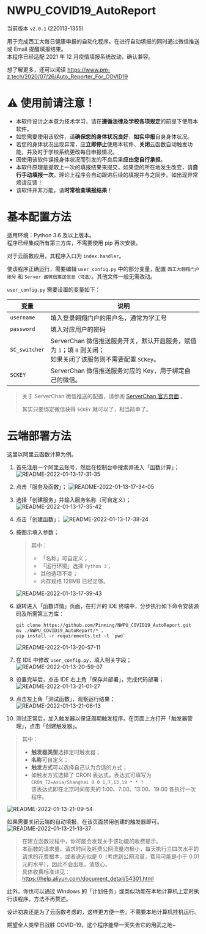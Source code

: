 # NWPU_COVID19_AutoReport

当前版本 `v2.0.1` (220113-1355)

用于完成西工大每日健康申报的自动化程序。在进行自动填报的同时通过微信推送或 Email 提醒填报结果。    
本程序已经适配 2021 年 12 月疫情填报系统改动，确认兼容。

想了解更多，还可以阅读 https://www.pm-z.tech/2020/07/26/Auto_Reporter_For_COVID19

# ⚠️ 使用前请注意！
* 本软件设计之本意为技术学习，请在**遵循法律及学校各项规定**的前提下使用本软件。
* 如您需要使用该软件，请**确保您的身体状况良好**，**如实申报**自身身体状况。
* 若您的身体状况出现异常，应**立即停止**使用本软件、**关闭**云函数自动触发功能，并及时于学校系统更改每日申报情况。
* 因使用该软件误报身体状况而引发的不良后果**应由您自行承担**。
* 本软件原理是提取上一次的填报结果来提交，如果您的所在地发生改变，请**自行手动填报一次**，理论上程序会自动跟进后续的填报并与之同步。如出现异常烦请反馈！
* 该软件并非万能，请**时常检查填报结果**！

# 基本配置方法
适用环境：Python 3.6 及以上版本。      
程序已经集成所有第三方库，不需要使用 pip 再次安装。

对于云函数应用，其程序入口为 `index.handler`。

使该程序正确运行，需要编辑 `user_config.py` 中的部分变量，配置 `西工大翱翔门户账号` 和 `Server 酱微信推送信息（可选）`。其他文件一般无需改动。

`user_config.py` 需要设置的变量如下：

变量 | 说明
-- | --
`username` | 填入登录翱翔门户的用户名，通常为学工号
`password` | 填入对应用户的密码
`SC_switcher` |  ServerChan 微信推送服务开关，默认开启服务，赋值为 `1`；填 `0` 则关闭；<br>如果关闭了该服务则不需要配置 `SCKey`。
`SCKEY` |  ServerChan 微信推送服务对应的 Key，用于绑定自己的微信。

> 关于 ServerChan 微信推送的配置，请参阅 [ServerChan 官方页面](https://sct.ftqq.com/sendkey) 。
> 
> 其实只要绑定微信获得 `SCKEY` 就可以了，相当简单了。

# 云端部署方法

这里以阿里云函数计算为例。

1) 首先注册一个阿里云账号，然后在控制台中搜索并进入「函数计算」；
![README-2022-01-13-17-31-35](https://oss.pm-z.tech/img/upload/README-2022-01-13-17-31-35.png)

2) 点击「服务及函数」；
![README-2022-01-13-17-34-05](https://oss.pm-z.tech/img/upload/README-2022-01-13-17-34-05.png)

3) 选择「创建服务」并输入服务名称（可自定义）；
![README-2022-01-13-17-35-42](https://oss.pm-z.tech/img/upload/README-2022-01-13-17-35-42.png)

4) 点击「创建函数」；
![README-2022-01-13-17-38-24](https://oss.pm-z.tech/img/upload/README-2022-01-13-17-38-24.png)

5) 按图示填入参数； 
    > 其中：
    > - 「名称」可自定义；
    > - 「运行环境」选择 `Python 3`；
    > - 其他选项不变；
    > - 内存规格 128MB 已经足够。

    ![README-2022-01-13-17-39-43](https://oss.pm-z.tech/img/upload/README-2022-01-13-17-39-43.png)



6) 跳转进入「函数详情」页面，在打开的 IDE 终端中，分步执行如下命令安装源码及所需第三方库：
    ```
    git clone https://github.com/Pinming/NWPU_COVID19_AutoReport.git
    mv ./NWPU_COVID19_AutoReport/* .
    pip install -r requirements.txt -t `pwd`
    ```
    ![README-2022-01-13-20-57-11](https://oss.pm-z.tech/img/upload/README-2022-01-13-20-57-11.png)



7) 在 IDE 中修改 `user_config.py`，填入相关字段；
![README-2022-01-13-20-59-07](https://oss.pm-z.tech/img/upload/README-2022-01-13-20-59-07.png)

8) 设置完毕后，点击 IDE 右上角「保存并部署」，完成代码部署；
![README-2022-01-13-21-01-27](https://oss.pm-z.tech/img/upload/README-2022-01-13-21-01-27.png)

9) 点击左上角「测试函数」，观察运行结果；
![README-2022-01-13-21-06-13](https://oss.pm-z.tech/img/upload/README-2022-01-13-21-06-13.png)

10) 测试正常后，加入触发器以保证周期触发程序。在页面上方打开「触发器管理」，点击「创建触发器」。
> 其中：
> - **触发器类型**选择定时触发器；
> - **名称**可自定义；
> - **触发方式**可以选择自己认为合适的方式；
> - 如触发方式选择了 CRON 表达式，表达式可填写为 `CRON_TZ=Asia/Shanghai 0 0 1,7,13,19 * * ?`<br>该表达式即在北京时间每天的 1:00、7:00、13:00、19:00 各执行一次程序。

![README-2022-01-13-21-09-54](https://oss.pm-z.tech/img/upload/README-2022-01-13-21-09-54.png)

如果需要关闭云端的自动填报，在该页面禁用创建的触发器即可。
![README-2022-01-13-21-13-37](https://oss.pm-z.tech/img/upload/README-2022-01-13-21-13-37.png)

> 在建立函数过程中，你可能会发现关于该功能的收费提示。<br>本函数的请求量、请求时间及耗费公网流量均极小，每天执行三四次水平的请求的花费根本，或者说近似是 0（考虑到公网流量，费用可能是小于 0.01 元的水平），因此不会出账，请放心。<br>具体收费标准详见：https://help.aliyun.com/document_detail/54301.html

此外，你也可以通过 Windows 的「计划任务」或类似功能在本地计算机上定时执行该程序，方法不再赘述。

设计初衷还是为了云函数考虑的，这样更方便一些，不需要本地计算机挂机运行。

期望全人类早日战胜 COVID-19，这个程序能早一天失去它的用武之地~
